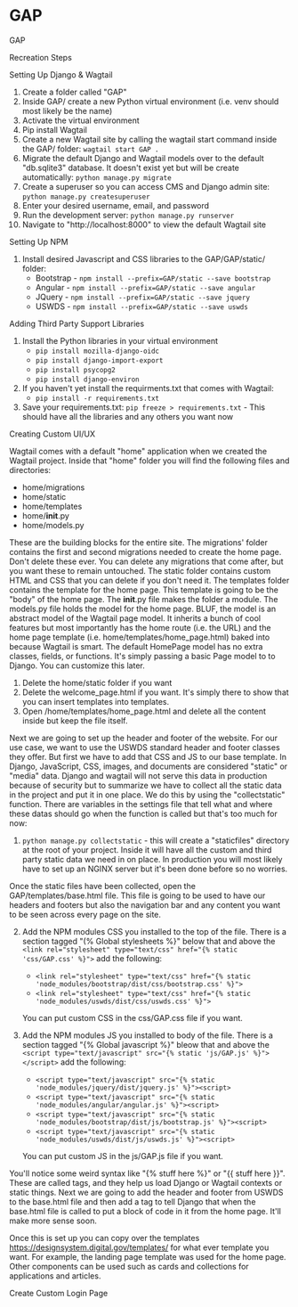 # GAP

GAP

Recreation Steps

Setting Up Django & Wagtail

1. Create a folder called "GAP"
2. Inside GAP/ create a new Python virtual environment (i.e. venv should most likely be the name)
3. Activate the virtual environment
4. Pip install Wagtail
5. Create a new Wagtail site by calling the wagtail start command inside the GAP/ folder:
   `wagtail start GAP . `
6. Migrate the default Django and Wagtail models over to the default "db.sqlite3" database. It doesn't exist yet but
   will be create automatically:
   `python manage.py migrate`
7. Create a superuser so you can access CMS and Django admin site:
   `python manage.py createsuperuser`
8. Enter your desired username, email, and password
9. Run the development server:
   `python manage.py runserver`
10. Navigate to "http://localhost:8000" to view the default Wagtail site

Setting Up NPM

1. Install desired Javascript and CSS libraries to the GAP/GAP/static/ folder:
    * Bootstrap - `npm install --prefix=GAP/static --save bootstrap`
    * Angular - `npm install --prefix=GAP/static --save angular`
    * JQuery - `npm install --prefix=GAP/static --save jquery`
    * USWDS - `npm install --prefix=GAP/static --save uswds`

Adding Third Party Support Libraries

1. Install the Python libraries in your virtual environment
    * `pip install mozilla-django-oidc`
    * `pip install django-import-export`
    * `pip install psycopg2`
    * `pip install django-environ`
2. If you haven't yet install the requirments.txt that comes with Wagtail:
    * `pip install -r requirements.txt`
3. Save your requirements.txt:
   `pip freeze > requirements.txt` - This should have all the libraries and any others you want now

Creating Custom UI/UX

Wagtail comes with a default "home" application when we created the Wagtail project. Inside that "home" folder you will
find the following files and directories:

* home/migrations
* home/static
* home/templates
* home/__init__.py
* home/models.py

These are the building blocks for the entire site. The migrations' folder contains the first and second migrations
needed to create the home page. Don't delete these ever. You can delete any migrations that come after, but you want
these to remain untouched. The static folder contains custom HTML and CSS that you can delete if you don't need it. The
templates folder contains the template for the home page. This template is going to be the "body" of the home page.
The __init__.py file makes the folder a module. The models.py file holds the model for the home page. BLUF, the model is
an abstract model of the Wagtail page model. It inherits a bunch of cool features but most importantly has the home
route (i.e. the URL) and the home page template (i.e. home/templates/home_page.html) baked into because Wagtail is
smart. The default HomePage model has no extra classes, fields, or functions. It's simply passing a basic Page model to
to Django. You can customize this later.

1. Delete the home/static folder if you want
2. Delete the welcome_page.html if you want. It's simply there to show that you can insert templates into templates.
3. Open /home/templates/home_page.html and delete all the content inside but keep the file itself.

Next we are going to set up the header and footer of the website. For our use case, we want to use the USWDS standard
header and footer classes they offer. But first we have to add that CSS and JS to our base template. In Django,
JavaScript, CSS, images, and documents are considered "static" or "media" data. Django and wagtail will not serve this
data in production because of security but to summarize we have to collect all the static data in the project and put it
in one place. We do this by using the "collectstatic" function. There are variables in the settings file that tell what
and where these datas should go when the function is called but that's too much for now:

1. `python manage.py collectstatic` - this will create a "staticfiles" directory at the root of your project. Inside it
   will have all the custom and third party static data we need in on place. In production you will most likely have to
   set up an NGINX server but it's been done before so no worries.

Once the static files have been collected, open the GAP/templates/base.html file. This file is going to be used to have
our headers and footers but also the navigation bar and any content you want to be seen across every page on the site.

2. Add the NPM modules CSS you installed to the top of the file. There is a section tagged "(% Global stylesheets %}" below
   that and above the `<link rel="stylesheet" type="text/css" href="{% static 'css/GAP.css' %}">` add the following:
    * `<link rel="stylesheet" type="text/css" href="{% static 'node_modules/bootstrap/dist/css/bootstrap.css' %}">`
    * `<link rel="stylesheet" type="text/css" href="{% static 'node_modules/uswds/dist/css/uswds.css' %}">`
   
   You can put custom CSS in the css/GAP.css file if you want.

3. Add the NPM modules JS you installed to body of the file.  There is a section tagged "{% Global javascript %}" bleow
   that and above the `<script type="text/javascript" src="{% static 'js/GAP.js' %}"></script>` add the following:
    * `<script type="text/javascript" src="{% static 'node_modules/jquery/dist/jquery.js' %}"><script>`
    * `<script type="text/javascript" src="{% static 'node_modules/angular/angular.js' %}"><script>`
    * `<script type="text/javascript" src="{% static 'node_modules/bootstrap/dist/js/bootstrap.js' %}"><script>`
    * `<script type="text/javascript" src="{% static 'node_modules/uswds/dist/js/uswds.js' %}"><script>`
   
   You can put custom JS in the js/GAP.js file if you want. 

You'll notice some weird syntax like "{% stuff here %}" or "{{ stuff here }}".  These are called tags, and they help us
load Django or Wagtail contexts or static things.  Next we are going to add the header and footer from USWDS to the
base.html file and then add a tag to tell Django that when the base.html file is called to put a block of code in it from
the home page. It'll make more sense soon.  

Once this is set up you can copy over the templates https://designsystem.digital.gov/templates/ for what ever template
you want.  For example, the landing page template was used for the home page. Other components can be used such as cards
and collections for applications and articles. 

Create Custom Login Page


